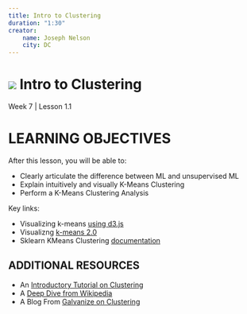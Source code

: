 ```yaml
---
title: Intro to Clustering
duration: "1:30"
creator:
    name: Joseph Nelson
    city: DC
---
```


# ![](https://ga-dash.s3.amazonaws.com/production/assets/logo-9f88ae6c9c3871690e33280fcf557f33.png) Intro to Clustering
Week 7 | Lesson 1.1

# LEARNING OBJECTIVES
After this lesson, you will be able to:
- Clearly articulate the difference between ML and unsupervised ML
- Explain intuitively and visually K-Means Clustering
- Perform a K-Means Clustering Analysis

Key links:

- Visualizing k-means [using d3.js](http://tech.nitoyon.com/en/blog/2013/11/07/k-means/)
- Visualizng [k-means 2.0](https://www.naftaliharris.com/blog/visualizing-k-means-clustering/)
- Sklearn KMeans Clustering [documentation](http://scikit-learn.org/stable/modules/generated/sklearn.cluster.KMeans.html)

## ADDITIONAL RESOURCES

- An [Introductory Tutorial on Clustering](http://home.deib.polimi.it/matteucc/Clustering/tutorial_html/)
- A [Deep Dive from Wikipedia](https://en.wikipedia.org/wiki/K-means_clustering)
- A Blog From [Galvanize on Clustering](http://www.galvanize.com/blog/introduction-k-means-cluster-analysis/#.VzzxhGPqNFI)